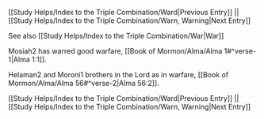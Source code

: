[[Study Helps/Index to the Triple Combination/Ward|Previous Entry]]  ||  [[Study Helps/Index to the Triple Combination/Warn, Warning|Next Entry]]

 See also [[Study Helps/Index to the Triple Combination/War|War]]

 Mosiah2 has warred good warfare, [[Book of Mormon/Alma/Alma 1#^verse-1|Alma 1:1]].

 Helaman2 and Moroni1 brothers in the Lord as in warfare, [[Book of Mormon/Alma/Alma 56#^verse-2|Alma 56:2]].

[[Study Helps/Index to the Triple Combination/Ward|Previous Entry]]  ||  [[Study Helps/Index to the Triple Combination/Warn, Warning|Next Entry]]